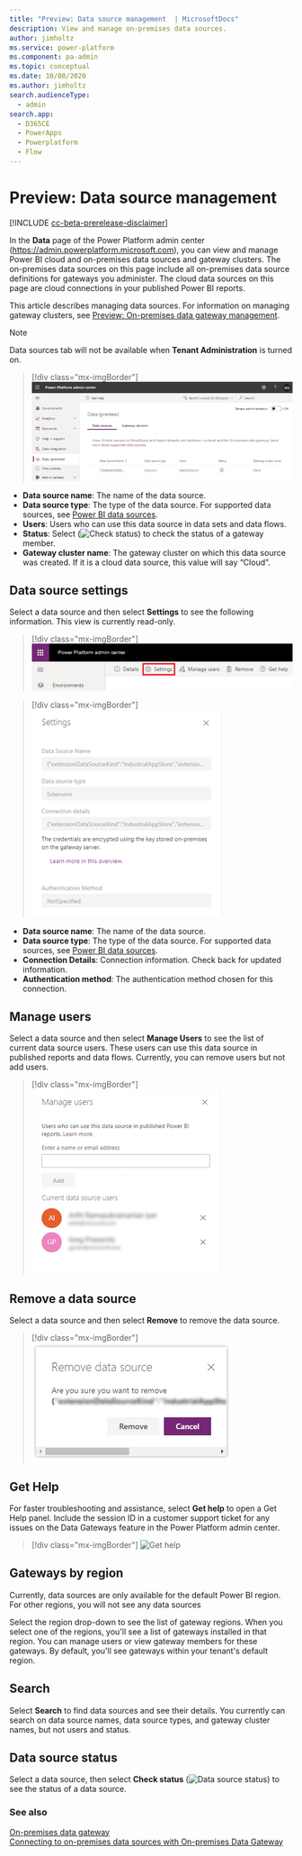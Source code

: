 ```yaml
---
title: "Preview: Data source management  | MicrosoftDocs"
description: View and manage on-premises data sources.
author: jimholtz
ms.service: power-platform
ms.component: pa-admin
ms.topic: conceptual
ms.date: 10/08/2020
ms.author: jimholtz 
search.audienceType: 
  - admin
search.app:
  - D365CE
  - PowerApps
  - Powerplatform
  - Flow
---
```

# Preview: Data source management

[!INCLUDE [cc-beta-prerelease-disclaimer](../includes/cc-beta-prerelease-disclaimer.md)]

In the **Data** page of the Power Platform admin center (https://admin.powerplatform.microsoft.com), you can view and manage Power BI cloud and on-premises data sources and gateway clusters. The on-premises data sources on this page include all on-premises data source definitions for gateways you administer. The cloud data sources on this page are cloud connections in your published Power BI reports.

This article describes managing data sources. For information on managing gateway clusters, see [Preview: On-premises data gateway management](onpremises-data-gateway-management.md).

> [!NOTE]
> Data sources tab will not be available when **Tenant Administration** is turned on.​

> [!div class="mx-imgBorder"] 
> ![Data sources tab](media/data-gateways-tenant-admin-off-data-sources.png "Data sources tab")

- **Data source name**: The name of the data source.
- **Data source type**: The type of the data source. For supported data sources, see [Power BI data sources](https://docs.microsoft.com/power-bi/connect-data/power-bi-data-sources).
- **Users**: Users who can use this data source in data sets and data flows.
- **Status**: Select (![Check status](media/gateway-status.png "Check status")) to check the status of a gateway member.
- **Gateway cluster name**: The gateway cluster on which this data source was created. If it is a cloud data source, this value will say “Cloud”.

## Data source settings

Select a data source and then select **Settings** to see the following information. This view is currently read-only. ​

> [!div class="mx-imgBorder"] 
> ![Data gateway settings tab](media/data-gateways-settings-tab.png "Data gateway settings tab")

> [!div class="mx-imgBorder"] 
> ![Data source settings](media/data-gateways-data-source-settings.png "Data source settings")

- **Data source name**: The name of the data source.
- **Data source type**: The type of the data source. For supported data sources, see [Power BI data sources](https://docs.microsoft.com/power-bi/connect-data/power-bi-data-sources).
- **Connection Details**: Connection information. Check back for updated information.
- **Authentication method**: The authentication method chosen for this connection.​

## Manage users

Select a data source and then select **Manage Users** to see the list of current data source users. These users can use this data source in published reports and data flows. Currently, you can remove users but not add users.​ 

> [!div class="mx-imgBorder"] 
> ![Manage users for data source](media/data-gateways-source-manage-users.png "Manage users for data source")


## Remove a data source

Select a data source and then select **Remove** to remove the data source. 

> [!div class="mx-imgBorder"] 
> ![Remove a data source](media/data-gateways-remove-data-source.png "Remove a data source")

## Get Help
For faster troubleshooting and assistance, select **Get help** to open a Get Help panel. Include the session ID in a customer support ticket for any issues on the Data Gateways feature in the Power Platform admin center.

> [!div class="mx-imgBorder"] 
> ![Get help](media/get-help.png "Get help")

## Gateways by region

Currently, data sources are only available for the default Power BI region. For other regions, you will not see any data sources

Select the region drop-down to see the list of gateway regions. When you select one of the regions, you'll see a list of gateways installed in that region. You can manage users or view gateway members for these gateways. By default, you'll see gateways within your tenant's default region.

## Search

Select **Search** to find data sources and see their details. You currently can search on data source names, data source types, and gateway cluster names, but not users and status.​

## Data source status

Select a data source, then select **Check status** (![Data source status](media/gateway-status.png "Data source status")) to see the status of a data source.

### See also
 [On-premises data gateway](https://docs.microsoft.com/data-integration/gateway/service-gateway-onprem)<br/>
 [Connecting to on-premises data sources with On-premises Data Gateway](https://docs.microsoft.com/azure/analysis-services/analysis-services-gateway)<br/>